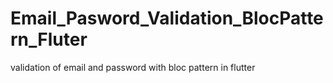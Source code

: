 # Email_Pasword_Validation_BlocPattern_Fluter


validation of email and password with bloc pattern in flutter

